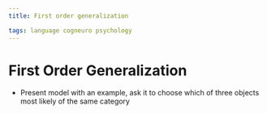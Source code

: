 ```yaml
---
title: First order generalization

tags: language cogneuro psychology 
---
```


# First Order Generalization
- Present model with an example, ask it to choose which of three objects most likely of the same category






























